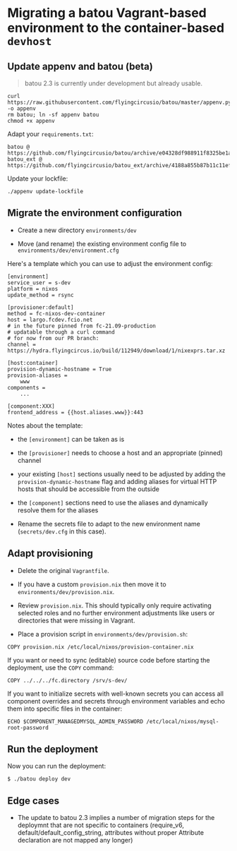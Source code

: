 # Migrating a batou Vagrant-based environment to the container-based `devhost`


## Update appenv and batou (beta)

> batou 2.3 is currently under development but already usable.


```
curl https://raw.githubusercontent.com/flyingcircusio/batou/master/appenv.py -o appenv
rm batou; ln -sf appenv batou
chmod +x appenv
```

Adapt your `requirements.txt`:

```
batou @ https://github.com/flyingcircusio/batou/archive/e04328df988911f8325be1aab1ced79aacce9f47.zip#sha256=5a25999ebce236373851980ea8c7a08ee6e60ba89662a249fd7513c3f01097a6
batou_ext @ https://github.com/flyingcircusio/batou_ext/archive/4188a855b87b11c11ef425dd85253143f207279d.zip#sha256=1cf585cf5f9bbf078f0e448669d96c285724cba6dc71ba63df739a515abd1a2c
```

Update your lockfile:

```
./appenv update-lockfile
```

## Migrate the environment configuration


* Create a new directory `environments/dev`

* Move (and rename) the existing environment config file to `environments/dev/environment.cfg`

Here's a template which you can use to adjust the environment config:

```
[environment]
service_user = s-dev
platform = nixos
update_method = rsync

[provisioner:default]
method = fc-nixos-dev-container
host = largo.fcdev.fcio.net
# in the future pinned from fc-21.09-production
# updatable through a curl command
# for now from our PR branch:
channel = https://hydra.flyingcircus.io/build/112949/download/1/nixexprs.tar.xz

[host:container]
provision-dynamic-hostname = True
provision-aliases =
	www
components =
	...

[component:XXX]
frontend_address = {{host.aliases.www}}:443
```

Notes about the template:

* the `[environment]` can be taken as is
* the `[provisioner]` needs to choose a host and an appropriate (pinned) channel
* your existing `[host]` sections usually need to be adjusted by adding the `provision-dynamic-hostname` flag and adding aliases for virtual HTTP hosts that should be accessible from the outside
* the `[component]` sections need to use the aliases and dynamically resolve them for the aliases

* Rename the secrets file to adapt to the new environment name (`secrets/dev.cfg` in this case).

## Adapt provisioning

* Delete the original `Vagrantfile`.

* If you have a custom `provision.nix` then move it to `environments/dev/provision.nix`.

* Review `provision.nix`. This should typically only require activating selected
  roles and no further environment adjustments like users or directories that
  were missing in Vagrant.

* Place a provision script in `environments/dev/provision.sh`:

```
COPY provision.nix /etc/local/nixos/provision-container.nix
```

If you want or need to sync (editable) source code before starting the deployment, use the `COPY` command:

```
COPY ../../../fc.directory /srv/s-dev/
```

If you want to initialize secrets with well-known secrets you can access all component overrides and secrets through environment variables and echo them into specific files in the container:

```
ECHO $COMPONENT_MANAGEDMYSQL_ADMIN_PASSWORD /etc/local/nixos/mysql-root-password
```


## Run the deployment

Now you can run the deployment:

```
$ ./batou deploy dev
```

## Edge cases

* The update to batou 2.3 implies a number of migration steps for the
  deploymnt that are not specific to containers (require_v6, default/default_config_string, attributes without proper Attribute declaration are not mapped 
  any longer)

